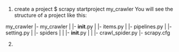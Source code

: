 1. create a project
  $ scrapy startproject my_crawler
  You will see the structure of a project like this:

  my_crawler
  |- my_crawler
  |    |- __init__.py
  |    |- items.py
  |    |- pipelines.py
  |    |- setting.py
  |    |- spiders
  |    |    |- __init__.py
  |    |    |- crawl_spider.py
  |- scrapy.cfg
  
2. 

